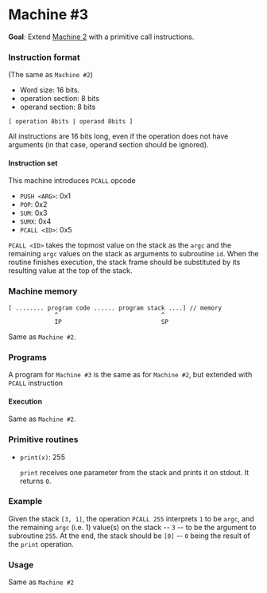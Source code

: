 # Machine #3

**Goal**: Extend [Machine 2](https://github.com/thiago-silva/vm-crash-course/blob/master/exercises/ch1/exercise_02.md) with a primitive call instructions.

### Instruction format

(The same as `Machine #2`)

- Word size: 16 bits.
- operation section: 8 bits
- operand section: 8 bits

`[ operation 8bits | operand 8bits ]`

All instructions are 16 bits long, even if the operation does not have arguments (in that case, operand section should be ignored).

#### Instruction set

This machine introduces `PCALL` opcode


- `PUSH <ARG>`: 0x1
- `POP`:  0x2
- `SUM`:  0x3
- `SUMX`: 0x4
- `PCALL <ID>`: 0x5

`PCALL <ID>` takes the topmost value on the stack as the `argc` and the remaining `argc` values on the stack as arguments to subroutine `id`. When the routine finishes execution, the stack frame should be substituted by its resulting value at the top of the stack.

### Machine memory


```
[ ........ program code ...... program stack ....] // memory
             ^                             ^
             IP                            SP
```


Same as `Machine #2`.

### Programs

A program for `Machine #3` is the same as for `Machine #2`, but extended with `PCALL` instruction

#### Execution

Same as `Machine #2`.

### Primitive routines

- `print(x)`: 255

  `print` receives one parameter from the stack and prints it on stdout. It returns `0`.

### Example

Given the stack `[3, 1]`, the operation `PCALL 255` interprets `1` to be `argc`, and the remaining `argc` (i.e. 1) value(s) on the stack -- `3` -- to be the argument to subroutine `255`. At the end, the stack should be `[0]` -- `0` being the result of the `print` operation.

### Usage

Same as `Machine #2`

